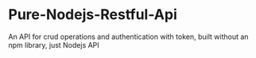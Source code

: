 # Pure-Nodejs-Restful-Api
An API for crud operations and authentication with token, built without an npm library, just Nodejs API
